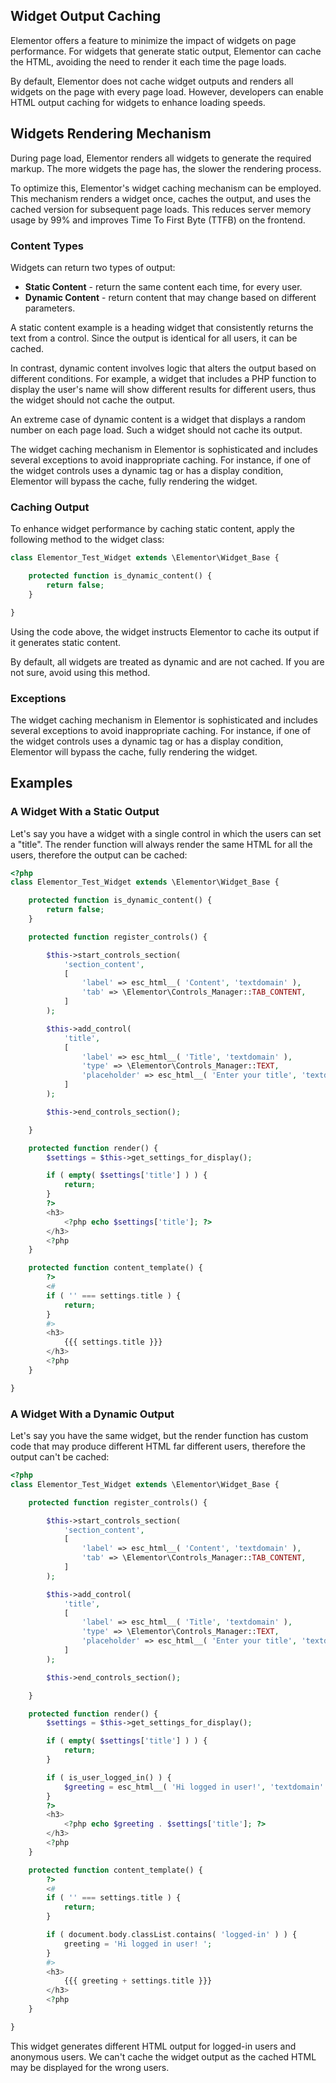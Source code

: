 ## Widget Output Caching

<Badge type="tip" vertical="top" text="Elementor Core" /> <Badge type="warning" vertical="top" text="Intermediate" />

Elementor offers a feature to minimize the impact of widgets on page performance. For widgets that generate static output, Elementor can cache the HTML, avoiding the need to render it each time the page loads.

By default, Elementor does not cache widget outputs and renders all widgets on the page with every page load. However, developers can enable HTML output caching for widgets to enhance loading speeds.

## Widgets Rendering Mechanism

During page load, Elementor renders all widgets to generate the required markup. The more widgets the page has, the slower the rendering process.

To optimize this, Elementor's widget caching mechanism can be employed. This mechanism renders a widget once, caches the output, and uses the cached version for subsequent page loads. This reduces server memory usage by 99% and improves Time To First Byte (TTFB) on the frontend.

### Content Types

Widgets can return two types of output:

* **Static Content** - return the same content each time, for every user.
* **Dynamic Content** - return content that may change based on different parameters.

A static content example is a heading widget that consistently returns the text from a control. Since the output is identical for all users, it can be cached.

In contrast, dynamic content involves logic that alters the output based on different conditions. For example, a widget that includes a PHP function to display the user's name will show different results for different users, thus the widget should not cache the output.

An extreme case of dynamic content is a widget that displays a random number on each page load. Such a widget should not cache its output.

The widget caching mechanism in Elementor is sophisticated and includes several exceptions to avoid inappropriate caching. For instance, if one of the widget controls uses a dynamic tag or has a display condition, Elementor will bypass the cache, fully rendering the widget.

### Caching Output

To enhance widget performance by caching static content, apply the following method to the widget class:

```php
class Elementor_Test_Widget extends \Elementor\Widget_Base {

	protected function is_dynamic_content() {
		return false;
	}

}
```

Using the code above, the widget instructs Elementor to cache its output if it generates static content.

By default, all widgets are treated as dynamic and are not cached. If you are not sure, avoid using this method.

### Exceptions

The widget caching mechanism in Elementor is sophisticated and includes several exceptions to avoid inappropriate caching. For instance, if one of the widget controls uses a dynamic tag or has a display condition, Elementor will bypass the cache, fully rendering the widget.

## Examples

### A Widget With a Static Output

Let's say you have a widget with a single control in which the users can set a "title". The render function will always render the same HTML for all the users, therefore the output can be cached:

```php {4-6,38-40,51-53}
<?php
class Elementor_Test_Widget extends \Elementor\Widget_Base {

	protected function is_dynamic_content() {
		return false;
	}

	protected function register_controls() {

		$this->start_controls_section(
			'section_content',
			[
				'label' => esc_html__( 'Content', 'textdomain' ),
				'tab' => \Elementor\Controls_Manager::TAB_CONTENT,
			]
		);

		$this->add_control(
			'title',
			[
				'label' => esc_html__( 'Title', 'textdomain' ),
				'type' => \Elementor\Controls_Manager::TEXT,
				'placeholder' => esc_html__( 'Enter your title', 'textdomain' ),
			]
		);

		$this->end_controls_section();

	}

	protected function render() {
		$settings = $this->get_settings_for_display();

		if ( empty( $settings['title'] ) ) {
			return;
		}
		?>
		<h3>
			<?php echo $settings['title']; ?>
		</h3>
		<?php
	}

	protected function content_template() {
		?>
		<#
		if ( '' === settings.title ) {
			return;
		}
		#>
		<h3>
			{{{ settings.title }}}
		</h3>
		<?php
	}

}
```

### A Widget With a Dynamic Output

Let's say you have the same widget, but the render function has custom code that may produce different HTML far different users, therefore the output can't be cached:

```php {34-36,38-40,51-53,55-57}
<?php
class Elementor_Test_Widget extends \Elementor\Widget_Base {

	protected function register_controls() {

		$this->start_controls_section(
			'section_content',
			[
				'label' => esc_html__( 'Content', 'textdomain' ),
				'tab' => \Elementor\Controls_Manager::TAB_CONTENT,
			]
		);

		$this->add_control(
			'title',
			[
				'label' => esc_html__( 'Title', 'textdomain' ),
				'type' => \Elementor\Controls_Manager::TEXT,
				'placeholder' => esc_html__( 'Enter your title', 'textdomain' ),
			]
		);

		$this->end_controls_section();

	}

	protected function render() {
		$settings = $this->get_settings_for_display();

		if ( empty( $settings['title'] ) ) {
			return;
		}

		if ( is_user_logged_in() ) {
			$greeting = esc_html__( 'Hi logged in user!', 'textdomain' ) . ' ';
		}
		?>
		<h3>
			<?php echo $greeting . $settings['title']; ?>
		</h3>
		<?php
	}

	protected function content_template() {
		?>
		<#
		if ( '' === settings.title ) {
			return;
		}

		if ( document.body.classList.contains( 'logged-in' ) ) {
			greeting = 'Hi logged in user! ';
		}
		#>
		<h3>
			{{{ greeting + settings.title }}}
		</h3>
		<?php
	}

}
```

This widget generates different HTML output for logged-in users and anonymous users. We can't cache the widget output as the cached HTML may be displayed for the wrong users.
